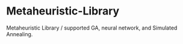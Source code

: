 # Metaheuristic-Library
Metaheuristic Library / supported GA,  neural network, and Simulated Annealing.
